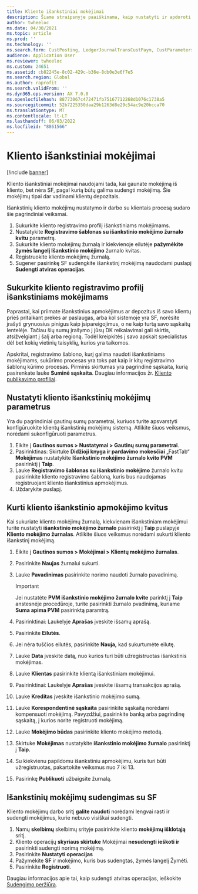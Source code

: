 ```yaml
---
title: Kliento išankstiniai mokėjimai
description: Šiame straipsnyje paaiškinama, kaip nustatyti ir apdoroti kliento išankstinius apmokėjimus (dar vadinamus kliento depozitais).
author: twheeloc
ms.date: 04/30/2021
ms.topic: article
ms.prod: ''
ms.technology: ''
ms.search.form: CustPosting, LedgerJournalTransCustPaym, CustParameters
audience: Application User
ms.reviewer: twheeloc
ms.custom: 24651
ms.assetid: cb82245e-8c02-429c-b36e-8db0e3e6f7e5
ms.search.region: Global
ms.author: raprofit
ms.search.validFrom: ''
ms.dyn365.ops.version: AX 7.0.0
ms.openlocfilehash: 88773067c472471fb75167712268d1076c1738a5
ms.sourcegitcommit: 52b7225350daa29b1263d8e29c54ac9e20bcca70
ms.translationtype: MT
ms.contentlocale: lt-LT
ms.lasthandoff: 06/03/2022
ms.locfileid: "8861566"
---
```

# <a name="customer-prepayments"></a>Kliento išankstiniai mokėjimai

[!include [banner](../includes/banner.md)]

Kliento išankstiniai mokėjimai naudojami tada, kai gaunate mokėjimą iš kliento, bet nėra SF, pagal kurią būtų galima sudengti mokėjimą. Šie mokėjimų tipai dar vadinami klientų depozitais.

Išankstinių kliento mokėjimų nustatymo ir darbo su klientais procesą sudaro šie pagrindiniai veiksmai.

1. Sukurkite kliento registravimo profilį išankstiniams mokėjimams.
2. Nustatykite **Registravimo šablonas su išankstinio mokėjimo žurnalo kvitu** parametrą.
3. Sukurkite kliento mokėjimų žurnalą ir kiekvienoje eilutėje **pažymėkite žymės langelį Išankstinio mokėjimo** žurnalo kvitas.
4. Registruokite kliento mokėjimų žurnalą.
5. Sugener pasirinkę SF sudengkite išankstinį mokėjimą naudodami puslapį **Sudengti atviras operacijas**.

## <a name="create-a-customer-posting-profile-for-prepayments"></a>Sukurkite kliento registravimo profilį išankstiniams mokėjimams

Paprastai, kai priimate išankstinius apmokėjimus ar depozitus iš savo klientų prieš pritaikant prekes ar paslaugas, arba kol sistemoje yra SF, norėsite įrašyti grynuosius pinigus kaip įsipareigojimus, o ne kaip turtą savo sąskaitų lentelėje. Tačiau šių sumų įrašymo į jūsų DK reikalavimai gali skirtis, atsižvelgiant į šalį arba regioną. Todėl kreipkitės į savo apskait specialistus dėl bet kokių vietinių taisyklių, kurios yra taikomos.

Apskritai, registravimo šablono, kurį galima naudoti išankstiniams mokėjimams, sukūrimo procesas yra toks pat kaip ir kitų registravimo šablonų kūrimo procesas. Pirminis skirtumas yra pagrindinė sąskaita, kurią pasirenkate lauke **Suminė sąskaita**. Daugiau informacijos žr. [Kliento publikavimo profiliai](customer-posting-profiles.md).

## <a name="define-parameters-for-customer-prepayments"></a>Nustatyti kliento išankstinių mokėjimų parametrus

Yra du pagrindiniai gautinų sumų parametrai, kuriuos turite apsvarstyti konfigūruokite klientų išankstinių mokėjimų sistemą. Atlikite šiuos veiksmus, norėdami sukonfigūruoti parametrus.

1. Eikite į **Gautinos sumos \> Nustatymai \> Gautinų sumų parametrai**.
2. Pasirinktinas: Skirtuke **Didžioji knyga ir pardavimo mokesčiai** „FastTab“ **Mokėjimas** nustatykite **Išankstinio mokėjimo žurnalo kvito PVM** pasirinktį į **Taip**.
3. Lauke **Registravimo šablonas su išankstinio mokėjimo** žurnalo kvitu pasirinkite kliento registravimo šabloną, kuris bus naudojamas registruojant kliento išankstinius apmokėjimus.
4. Uždarykite puslapį.

## <a name="create-customer-prepayment-vouchers"></a>Kurti kliento išankstinio apmokėjimo kvitus

Kai sukuriate kliento mokėjimų žurnalą, kiekvienam išankstiniam mokėjimui turite nustatyti **išankstinio mokėjimo žurnalo** pasirinktį į **Taip** puslapyje **Kliento mokėjimo žurnalas**. Atlikite šiuos veiksmus norėdami sukurti kliento išankstinį mokėjimą.

1. Eikite į **Gautinos sumos \> Mokėjimai \> Klientų mokėjimo žurnalas**.
2. Pasirinkite **Naujas** žurnalui sukurti.
3. Lauke **Pavadinimas** pasirinkite norimo naudoti žurnalo pavadinimą.

    > [!IMPORTANT]
    > Jei nustatėte **PVM išankstinio mokėjimo žurnalo kvite** parinktį į **Taip** anstesnėje procedūroje, turite pasirinkti žurnalo pvadinimą, kuriame **Suma apima PVM** pasirinktą paramtrą. 

4. Pasirinktinai: Laukelyje **Aprašas** įveskite išsamų aprašą.
5. Pasirinkite **Eilutės**.
6. Jei nėra tuščios eilutės, pasirinkite **Nauja,** kad sukurtumėte eilutę.
7. Lauke **Data** įveskite datą, nuo kurios turi būti užregistruotas išankstinis mokėjimas.
8. Lauke **Klientas** pasirinkite klientą išankstiniam mokėjimui.
9. Pasirinktinai: Laukelyje **Aprašas** įveskite išsamų transakcijos aprašą.
10. Lauke **Kreditas** įveskite išankstinio mokėjimo sumą.
11. Lauke **Korespondentinė sąskaita** pasirinkite sąskaitą norėdami kompensuoti mokėjimą. Pavyzdžiui, pasirinkite banką arba pagrindinę sąskaitą, į kurios norite registruoti mokėjimą.
12. Lauke **Mokėjimo būdas** pasirinkite kliento mokėjimo metodą.
13. Skirtuke **Mokėjimas** nustatykite **išankstinio mokėjimo žurnalo** pasirinktį į **Taip**.
14. Su kiekvienu papildomu išankstiniu apmokėjimu, kuris turi būti užregistruotas, pakartokite veiksmus nuo 7 iki 13.
15. Pasirinkę **Publikuoti** užbaigsite žurnalą.

## <a name="settle-prepayments-with-invoices"></a>Išankstinių mokėjimų sudengimas su SF

Kliento mokėjimų darbo sritį **galite naudoti** norėdami lengvai rasti ir sudengti mokėjimus, kurie nebuvo visiškai sudengti.

1. Namų **skelbimų** skelbimų srityje pasirinkite kliento **mokėjimų išklotąją** sritį.
2. Kliento operacijų **skyriaus skirtuke** Mokėjimai **nesudengti ieškoti ir** pasirinkti sudengti norimą mokėjimą.
3. Pasirinkite **Nustatyti operacijas**
4. Pažymėkite **SF** ir mokėjimo, kuris bus sudengtas, žymės langelį Žymėti.
5. Pasirinkite **Registruoti**.

Daugiau informacijos apie tai, kaip sudengti atviras operacijas, ieškokite [Sudengimo peržiūra](/dynamics365/finance/cash-bank-management/settlement-overview).
